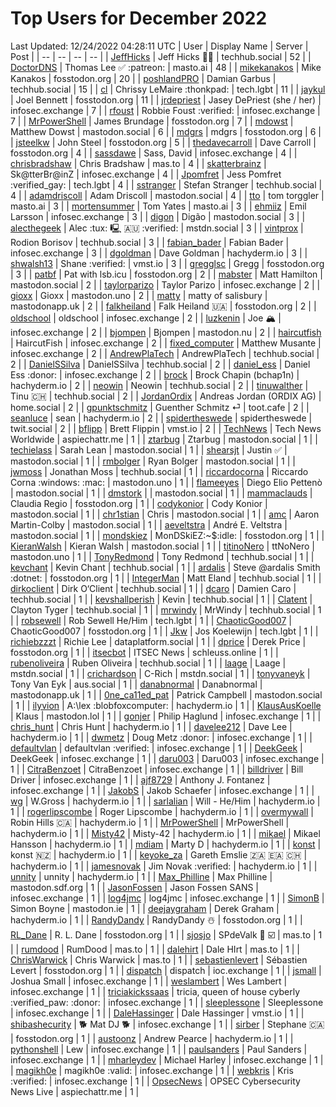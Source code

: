# Top Users for December 2022
Last Updated: 12/24/2022 04:28:11 UTC
| User | Display Name | Server | Post |
| -- | -- | -- | -- |
| [JeffHicks](https://techhub.social/@JeffHicks) | Jeff Hicks 🐶🎼 | techhub.social | 52 |
| [DoctorDNS](https://masto.ai/@DoctorDNS) | Thomas Lee ✅ :patreon: | masto.ai | 48 |
| [mikekanakos](https://fosstodon.org/@mikekanakos) | Mike Kanakos | fosstodon.org | 20 |
| [poshlandPRO](https://techhub.social/@poshlandPRO) | Damian Garbus | techhub.social | 15 |
| [cl](https://tech.lgbt/@cl) | Chrissy LeMaire :thonkpad: | tech.lgbt | 11 |
| [jaykul](https://fosstodon.org/@jaykul) | Joel Bennett | fosstodon.org | 11 |
| [jrdepriest](https://infosec.exchange/@jrdepriest) | Jasey DePriest (she / her) | infosec.exchange | 7 |
| [rfoust](https://infosec.exchange/@rfoust) | Robbie Foust :verified: | infosec.exchange | 7 |
| [MrPowerShell](https://fosstodon.org/@MrPowerShell) | James Brundage | fosstodon.org | 7 |
| [mdowst](https://mastodon.social/@mdowst) | Matthew Dowst | mastodon.social | 6 |
| [mdgrs](https://fosstodon.org/@mdgrs) | mdgrs | fosstodon.org | 6 |
| [jsteelkw](https://fosstodon.org/@jsteelkw) | John Steel | fosstodon.org | 5 |
| [thedavecarroll](https://fosstodon.org/@thedavecarroll) | Dave Carroll | fosstodon.org | 4 |
| [sassdawe](https://infosec.exchange/@sassdawe) | Sass, David | infosec.exchange | 4 |
| [chrisbradshaw](https://mas.to/@chrisbradshaw) | Chris Bradshaw | mas.to | 4 |
| [skatterbrainz](https://infosec.exchange/@skatterbrainz) | Sk@tterBr@inZ | infosec.exchange | 4 |
| [Jpomfret](https://tech.lgbt/@Jpomfret) | Jess Pomfret :verified_gay: | tech.lgbt | 4 |
| [sstranger](https://techhub.social/@sstranger) | Stefan Stranger | techhub.social | 4 |
| [adamdriscoll](https://mastodon.social/@adamdriscoll) | Adam Driscoll | mastodon.social | 4 |
| [tto](https://masto.ai/@tto) | tom torggler | masto.ai | 3 |
| [mortensummer](https://masto.ai/@mortensummer) | Tom Yates | masto.ai | 3 |
| [ehmiiz](https://infosec.exchange/@ehmiiz) | Emil Larsson | infosec.exchange | 3 |
| [digon](https://mastodon.social/@digon) | Digão | mastodon.social | 3 |
| [alecthegeek](https://mstdn.social/@alecthegeek) | Alec :tux: 🖳 🇦🇺 :verified: | mstdn.social | 3 |
| [vintprox](https://techhub.social/@vintprox) | Rodion Borisov | techhub.social | 3 |
| [fabian_bader](https://infosec.exchange/@fabian_bader) | Fabian Bader | infosec.exchange | 3 |
| [dgoldman](https://hachyderm.io/@dgoldman) | Dave Goldman | hachyderm.io | 3 |
| [shwalsh13](https://vmst.io/@shwalsh13) | Shane :verified: | vmst.io | 3 |
| [gregglsc](https://fosstodon.org/@gregglsc) | Gregg | fosstodon.org | 3 |
| [patbf](https://fosstodon.org/@patbf) | Pat with lsb.icu | fosstodon.org | 2 |
| [mabster](https://mastodon.social/@mabster) | Matt Hamilton | mastodon.social | 2 |
| [taylorparizo](https://infosec.exchange/@taylorparizo) | Taylor Parizo | infosec.exchange | 2 |
| [gioxx](https://mastodon.uno/@gioxx) | Gioxx | mastodon.uno | 2 |
| [matty](https://mastodonapp.uk/@matty) | matty of salisbury | mastodonapp.uk | 2 |
| [falkheiland](https://fosstodon.org/@falkheiland) | Falk Heiland 🇺🇦 | fosstodon.org | 2 |
| [oldschool](https://infosec.exchange/@oldschool) | oldschool | infosec.exchange | 2 |
| [luzkenin](https://infosec.exchange/@luzkenin) | Joe 🏔️ | infosec.exchange | 2 |
| [bjompen](https://mastodon.nu/@bjompen) | Bjompen | mastodon.nu | 2 |
| [haircutfish](https://infosec.exchange/@haircutfish) | HaircutFish | infosec.exchange | 2 |
| [fixed_computer](https://infosec.exchange/@fixed_computer) | Matthew Musante | infosec.exchange | 2 |
| [AndrewPlaTech](https://techhub.social/@AndrewPlaTech) | AndrewPlaTech | techhub.social | 2 |
| [DanielSSilva](https://techhub.social/@DanielSSilva) | DanielSSilva | techhub.social | 2 |
| [daniel_ess](https://infosec.exchange/@daniel_ess) | Daniel Ess :donor: | infosec.exchange | 2 |
| [brock](https://hachyderm.io/@brock) | Brock Chapin (bchap1n) | hachyderm.io | 2 |
| [neowin](https://techhub.social/@neowin) | Neowin | techhub.social | 2 |
| [tinuwalther](https://techhub.social/@tinuwalther) | Tinu 🇨🇭 | techhub.social | 2 |
| [JordanOrdix](https://home.social/@JordanOrdix) | Andreas Jordan (ORDIX AG) | home.social | 2 |
| [gpunktschmitz](https://toot.cafe/@gpunktschmitz) | Guenther Schmitz ⏎ | toot.cafe | 2 |
| [seanluce](https://hachyderm.io/@seanluce) | sean | hachyderm.io | 2 |
| [spidertheswede](https://twit.social/@spidertheswede) | spidertheswede | twit.social | 2 |
| [bflipp](https://vmst.io/@bflipp) | Brett Flippin | vmst.io | 2 |
| [TechNews](https://aspiechattr.me/@TechNews) | Tech News Worldwide | aspiechattr.me | 1 |
| [ztarbug](https://mastodon.social/@ztarbug) | Ztarbug | mastodon.social | 1 |
| [techielass](https://mastodon.social/@techielass) | Sarah Lean | mastodon.social | 1 |
| [shearsjt](https://mastodon.social/@shearsjt) | Justin ✅ | mastodon.social | 1 |
| [rmbolger](https://mastodon.social/@rmbolger) | Ryan Bolger | mastodon.social | 1 |
| [jwmoss](https://techhub.social/@jwmoss) | Jonathan Moss | techhub.social | 1 |
| [riccardocorna](https://mastodon.uno/@riccardocorna) | Riccardo Corna :windows: :mac: | mastodon.uno | 1 |
| [flameeyes](https://mastodon.social/@flameeyes) | Diego Elio Pettenò | mastodon.social | 1 |
| [dmstork](https://mastodon.social/@dmstork) |  | mastodon.social | 1 |
| [mammaclauds](https://fosstodon.org/@mammaclauds) | Claudia Regio | fosstodon.org | 1 |
| [codykonior](https://mastodon.social/@codykonior) | Cody Konior | mastodon.social | 1 |
| [chr1stian](https://mastodon.social/@chr1stian) | Chris | mastodon.social | 1 |
| [amc](https://mastodon.social/@amc) | Aaron Martin-Colby | mastodon.social | 1 |
| [aeveltstra](https://mastodon.social/@aeveltstra) | André E. Veltstra | mastodon.social | 1 |
| [mondskiez](https://fosstodon.org/@mondskiez) | MonDSkiEZ:~$:idle: | fosstodon.org | 1 |
| [KieranWalsh](https://mastodon.social/@KieranWalsh) | Kieran Walsh | mastodon.social | 1 |
| [titinoNero](https://mastodon.uno/@titinoNero) | ttNoNero | mastodon.uno | 1 |
| [TonyRedmond](https://techhub.social/@TonyRedmond) | Tony Redmond | techhub.social | 1 |
| [kevchant](https://techhub.social/@kevchant) | Kevin Chant | techhub.social | 1 |
| [ardalis](https://fosstodon.org/@ardalis) | Steve @ardalis Smith :dotnet: | fosstodon.org | 1 |
| [IntegerMan](https://techhub.social/@IntegerMan) | Matt Eland | techhub.social | 1 |
| [dirkoclient](https://techhub.social/@dirkoclient) | Dirk O‘Client | techhub.social | 1 |
| [dcaro](https://techhub.social/@dcaro) | Damien Caro | techhub.social | 1 |
| [kevshallperish](https://techhub.social/@kevshallperish) | Kevin | techhub.social | 1 |
| [Clatent](https://techhub.social/@Clatent) | Clayton Tyger | techhub.social | 1 |
| [mrwindy](https://techhub.social/@mrwindy) | MrWindy | techhub.social | 1 |
| [robsewell](https://tech.lgbt/@robsewell) | Rob Sewell He/Him | tech.lgbt | 1 |
| [ChaoticGood007](https://fosstodon.org/@ChaoticGood007) | ChaoticGood007 | fosstodon.org | 1 |
| [Jkw](https://tech.lgbt/@Jkw) | Jos Koelewijn | tech.lgbt | 1 |
| [richiebzzzt](https://dataplatform.social/@richiebzzzt) | Richie Lee | dataplatform.social | 1 |
| [dprice](https://fosstodon.org/@dprice) | Derek Price | fosstodon.org | 1 |
| [itsecbot](https://schleuss.online/@itsecbot) | ITSEC News | schleuss.online | 1 |
| [rubenoliveira](https://techhub.social/@rubenoliveira) | Ruben Oliveira | techhub.social | 1 |
| [laage](https://mstdn.social/@laage) | Laage | mstdn.social | 1 |
| [crichardson](https://mstdn.social/@crichardson) | C-Rich | mstdn.social | 1 |
| [tonyvaneyk](https://aus.social/@tonyvaneyk) | Tony Van Eyk | aus.social | 1 |
| [danabnormal](https://mastodonapp.uk/@danabnormal) | Danabnormal | mastodonapp.uk | 1 |
| [0ne_ca11ed_pat](https://mastodon.social/@0ne_ca11ed_pat) | Patrick Campbell | mastodon.social | 1 |
| [ilyvion](https://hachyderm.io/@ilyvion) | A:\lex :blobfoxcomputer: | hachyderm.io | 1 |
| [KlausAusKoelle](https://mastodon.lol/@KlausAusKoelle) | Klaus | mastodon.lol | 1 |
| [gonjer](https://infosec.exchange/@gonjer) | Philip Haglund | infosec.exchange | 1 |
| [chris_hunt](https://hachyderm.io/@chris_hunt) | Chris Hunt | hachyderm.io | 1 |
| [davelee212](https://hachyderm.io/@davelee212) | Dave Lee | hachyderm.io | 1 |
| [dwmetz](https://infosec.exchange/@dwmetz) | Doug Metz :donor: | infosec.exchange | 1 |
| [defaultvlan](https://infosec.exchange/@defaultvlan) | defaultvlan :verified: | infosec.exchange | 1 |
| [DeekGeek](https://infosec.exchange/@DeekGeek) | DeekGeek | infosec.exchange | 1 |
| [daru003](https://infosec.exchange/@daru003) | Daru003 | infosec.exchange | 1 |
| [CitraBenzoet](https://infosec.exchange/@CitraBenzoet) | CitraBenzoet | infosec.exchange | 1 |
| [billdriver](https://infosec.exchange/@billdriver) | Bill Driver | infosec.exchange | 1 |
| [ajf8729](https://infosec.exchange/@ajf8729) | Anthony J. Fontanez | infosec.exchange | 1 |
| [JakobS](https://infosec.exchange/@JakobS) | Jakob Schaefer | infosec.exchange | 1 |
| [wg](https://hachyderm.io/@wg) | W.Gross | hachyderm.io | 1 |
| [sarlalian](https://hachyderm.io/@sarlalian) | Will - He/Him | hachyderm.io | 1 |
| [rogerlipscombe](https://hachyderm.io/@rogerlipscombe) | Roger Lipscombe | hachyderm.io | 1 |
| [overmywall](https://hachyderm.io/@overmywall) | Robin Hills 🇨🇦 | hachyderm.io | 1 |
| [MrPowerShell](https://hachyderm.io/@MrPowerShell) | MrPowerShell | hachyderm.io | 1 |
| [Misty42](https://hachyderm.io/@Misty42) | Misty-42 | hachyderm.io | 1 |
| [mikael](https://hachyderm.io/@mikael) | Mikael Hansson | hachyderm.io | 1 |
| [mdiam](https://hachyderm.io/@mdiam) | Marty D | hachyderm.io | 1 |
| [konst](https://hachyderm.io/@konst) | konst 🇳🇿 | hachyderm.io | 1 |
| [keyoke_za](https://hachyderm.io/@keyoke_za) | Gareth Emslie 🇿🇦 🇪🇦 🇨🇭 | hachyderm.io | 1 |
| [jamesnovak](https://hachyderm.io/@jamesnovak) | Jim Novak :verified: | hachyderm.io | 1 |
| [unnity](https://hachyderm.io/@unnity) | unnity | hachyderm.io | 1 |
| [Max_Philline](https://mastodon.sdf.org/@Max_Philline) | Max Philline | mastodon.sdf.org | 1 |
| [JasonFossen](https://infosec.exchange/@JasonFossen) | Jason Fossen SANS | infosec.exchange | 1 |
| [log4jmc](https://infosec.exchange/@log4jmc) | log4jmc | infosec.exchange | 1 |
| [SimonB](https://mastodon.ie/@SimonB) | Simon Boyne | mastodon.ie | 1 |
| [deejaygraham](https://hachyderm.io/@deejaygraham) | Derek Graham | hachyderm.io | 1 |
| [RandyDandy](https://fosstodon.org/@RandyDandy) | RandyDandy ☃️ | fosstodon.org | 1 |
| [RL_Dane](https://fosstodon.org/@RL_Dane) | R. L. Dane | fosstodon.org | 1 |
| [sjosjo](https://mas.to/@sjosjo) | SPdeValk 🐘️ ☑️ | mas.to | 1 |
| [rumdood](https://mas.to/@rumdood) | RumDood | mas.to | 1 |
| [dalehirt](https://mas.to/@dalehirt) | Dale HIrt | mas.to | 1 |
| [ChrisWarwick](https://mas.to/@ChrisWarwick) | Chris Warwick | mas.to | 1 |
| [sebastienlevert](https://fosstodon.org/@sebastienlevert) | Sébastien Levert | fosstodon.org | 1 |
| [dispatch](https://ioc.exchange/@dispatch) | dispatch | ioc.exchange | 1 |
| [jsmall](https://infosec.exchange/@jsmall) | Joshua Small | infosec.exchange | 1 |
| [weslambert](https://infosec.exchange/@weslambert) | Wes Lambert | infosec.exchange | 1 |
| [triciakickssaas](https://infosec.exchange/@triciakickssaas) | tricia, queen of house cyberly :verified_paw: :donor: | infosec.exchange | 1 |
| [sleeplessone](https://infosec.exchange/@sleeplessone) | Sleeplessone | infosec.exchange | 1 |
| [DaleHassinger](https://vmst.io/@DaleHassinger) | Dale Hassinger | vmst.io | 1 |
| [shibashecurity](https://infosec.exchange/@shibashecurity) | 🐕 Mat DJ 🐕 | infosec.exchange | 1 |
| [sirber](https://fosstodon.org/@sirber) | Stephane 🇨🇦 | fosstodon.org | 1 |
| [austoonz](https://hachyderm.io/@austoonz) | Andrew Pearce | hachyderm.io | 1 |
| [pythonshell](https://infosec.exchange/@pythonshell) | Lew | infosec.exchange | 1 |
| [paulsanders](https://infosec.exchange/@paulsanders) | Paul Sanders | infosec.exchange | 1 |
| [mharleydev](https://infosec.exchange/@mharleydev) | Michael Harley | infosec.exchange | 1 |
| [magikh0e](https://infosec.exchange/@magikh0e) | magikh0e  :valid: | infosec.exchange | 1 |
| [webkris](https://infosec.exchange/@webkris) | Kris :verified: | infosec.exchange | 1 |
| [OpsecNews](https://aspiechattr.me/@OpsecNews) | OPSEC Cybersecurity News Live | aspiechattr.me | 1 |
